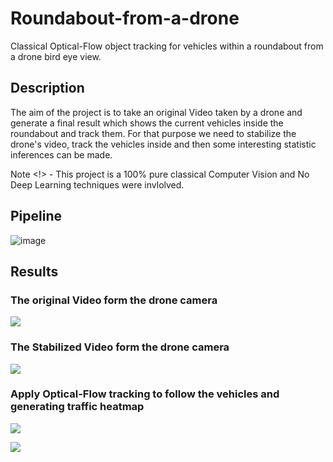 # Roundabout-from-a-drone
Classical Optical-Flow object tracking for vehicles within a roundabout from a drone bird eye view.

## Description 
The aim of the project is to take an original Video taken by a drone and generate a final result which shows the current vehicles inside the roundabout and track them.
For that purpose we need to stabilize the drone's video, track the vehicles inside and then some interesting statistic inferences can be made.

Note <!> - This project is a 100% pure classical Computer Vision and No Deep Learning techniques were invlolved.
## Pipeline

![image](https://github.com/Raviv-Herrera/Roundabout-from-a-drone/assets/136422674/d777bfaa-0468-49de-b1d3-3fafa7aff533)


## Results 

### The original Video form the drone camera  

![](https://github.com/Raviv-Herrera/Roundabout-from-a-drone/blob/main/original_video.gif)

### The Stabilized Video form the drone camera  

![](https://github.com/Raviv-Herrera/Roundabout-from-a-drone/blob/main/stabilized_video.gif)

### Apply Optical-Flow tracking to follow the vehicles and generating traffic heatmap

![](https://github.com/Raviv-Herrera/Roundabout-from-a-drone/blob/main/opf_vehicles.gif)

![](https://github.com/Raviv-Herrera/Roundabout-from-a-drone/blob/main/traffic_heatmap.gif)

